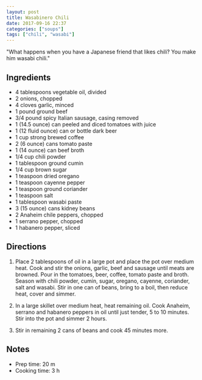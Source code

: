 ```yaml
---
layout: post
title: Wasabinero Chili
date: 2017-09-16 22:37
categories: ["soups"]
tags: ["chili", "wasabi"]
---
```


"What happens when you have a Japanese friend that likes chili? You make him wasabi chili."

## Ingredients

* 4 tablespoons vegetable oil, divided
* 2 onions, chopped
* 4 cloves garlic, minced
* 1 pound ground beef
* 3/4 pound spicy Italian sausage, casing removed
* 1 (14.5 ounce) can peeled and diced tomatoes with juice
* 1 (12 fluid ounce) can or bottle dark beer
* 1 cup strong brewed coffee
* 2 (6 ounce) cans tomato paste
* 1 (14 ounce) can beef broth
* 1/4 cup chili powder
* 1 tablespoon ground cumin
* 1/4 cup brown sugar
* 1 teaspoon dried oregano
* 1 teaspoon cayenne pepper
* 1 teaspoon ground coriander
* 1 teaspoon salt
* 1 tablespoon wasabi paste
* 3 (15 ounce) cans kidney beans
* 2 Anaheim chile peppers, chopped
* 1 serrano pepper, chopped
* 1 habanero pepper, sliced

## Directions

1. Place 2 tablespoons of oil in a large pot and place the pot over
   medium heat. Cook and stir the onions, garlic, beef and sausage
   until meats are browned. Pour in the tomatoes, beer, coffee, tomato
   paste and broth. Season with chili powder, cumin, sugar, oregano,
   cayenne, coriander, salt and wasabi. Stir in one can of beans,
   bring to a boil, then reduce heat, cover and simmer.

2. In a large skillet over medium heat, heat remaining oil. Cook
   Anaheim, serrano and habanero peppers in oil until just tender, 5
   to 10 minutes. Stir into the pot and simmer 2 hours.

3. Stir in remaining 2 cans of beans and cook 45 minutes more.


## Notes

* Prep time: 20 m
* Cooking time: 3 h
